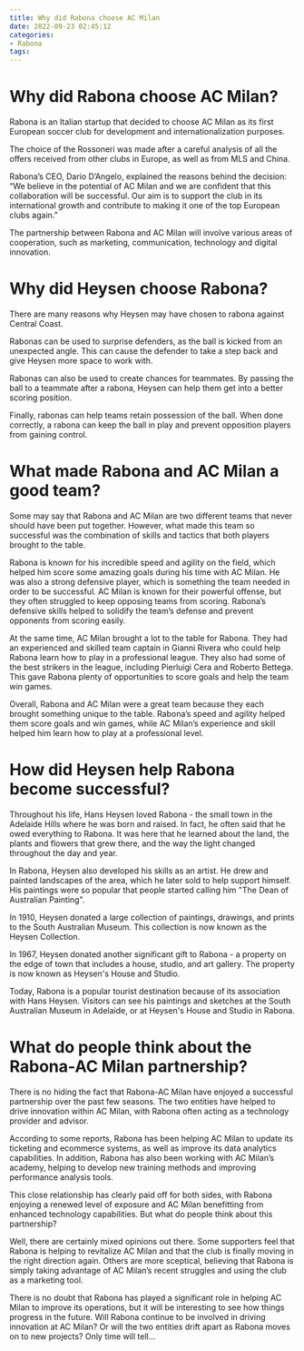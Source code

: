 ```yaml
---
title: Why did Rabona choose AC Milan 
date: 2022-09-23 02:45:12
categories:
- Rabona
tags:
---
```



#  Why did Rabona choose AC Milan? 
Rabona is an Italian startup that decided to choose AC Milan as its first European soccer club for development and internationalization purposes.

The choice of the Rossoneri was made after a careful analysis of all the offers received from other clubs in Europe, as well as from MLS and China.

Rabona’s CEO, Dario D’Angelo, explained the reasons behind the decision: “We believe in the potential of AC Milan and we are confident that this collaboration will be successful. Our aim is to support the club in its international growth and contribute to making it one of the top European clubs again.”

The partnership between Rabona and AC Milan will involve various areas of cooperation, such as marketing, communication, technology and digital innovation.

#  Why did Heysen choose Rabona? 

There are many reasons why Heysen may have chosen to rabona against Central Coast. 

Rabonas can be used to surprise defenders, as the ball is kicked from an unexpected angle. This can cause the defender to take a step back and give Heysen more space to work with.

Rabonas can also be used to create chances for teammates. By passing the ball to a teammate after a rabona, Heysen can help them get into a better scoring position.

Finally, rabonas can help teams retain possession of the ball. When done correctly, a rabona can keep the ball in play and prevent opposition players from gaining control.

#  What made Rabona and AC Milan a good team?

Some may say that Rabona and AC Milan are two different teams that never should have been put together. However, what made this team so successful was the combination of skills and tactics that both players brought to the table.

Rabona is known for his incredible speed and agility on the field, which helped him score some amazing goals during his time with AC Milan. He was also a strong defensive player, which is something the team needed in order to be successful. AC Milan is known for their powerful offense, but they often struggled to keep opposing teams from scoring. Rabona’s defensive skills helped to solidify the team’s defense and prevent opponents from scoring easily.

At the same time, AC Milan brought a lot to the table for Rabona. They had an experienced and skilled team captain in Gianni Rivera who could help Rabona learn how to play in a professional league. They also had some of the best strikers in the league, including Pierluigi Cera and Roberto Bettega. This gave Rabona plenty of opportunities to score goals and help the team win games.

Overall, Rabona and AC Milan were a great team because they each brought something unique to the table. Rabona’s speed and agility helped them score goals and win games, while AC Milan’s experience and skill helped him learn how to play at a professional level.

#  How did Heysen help Rabona become successful?

Throughout his life, Hans Heysen loved Rabona - the small town in the Adelaide Hills where he was born and raised. In fact, he often said that he owed everything to Rabona. It was here that he learned about the land, the plants and flowers that grew there, and the way the light changed throughout the day and year.

In Rabona, Heysen also developed his skills as an artist. He drew and painted landscapes of the area, which he later sold to help support himself. His paintings were so popular that people started calling him "The Dean of Australian Painting".

In 1910, Heysen donated a large collection of paintings, drawings, and prints to the South Australian Museum. This collection is now known as the Heysen Collection.

In 1967, Heysen donated another significant gift to Rabona - a property on the edge of town that includes a house, studio, and art gallery. The property is now known as Heysen's House and Studio.

Today, Rabona is a popular tourist destination because of its association with Hans Heysen. Visitors can see his paintings and sketches at the South Australian Museum in Adelaide, or at Heysen's House and Studio in Rabona.

#  What do people think about the Rabona-AC Milan partnership?

There is no hiding the fact that Rabona-AC Milan have enjoyed a successful partnership over the past few seasons. The two entities have helped to drive innovation within AC Milan, with Rabona often acting as a technology provider and advisor.

According to some reports, Rabona has been helping AC Milan to update its ticketing and ecommerce systems, as well as improve its data analytics capabilities. In addition, Rabona has also been working with AC Milan’s academy, helping to develop new training methods and improving performance analysis tools.

This close relationship has clearly paid off for both sides, with Rabona enjoying a renewed level of exposure and AC Milan benefitting from enhanced technology capabilities. But what do people think about this partnership?

Well, there are certainly mixed opinions out there. Some supporters feel that Rabona is helping to revitalize AC Milan and that the club is finally moving in the right direction again. Others are more sceptical, believing that Rabona is simply taking advantage of AC Milan’s recent struggles and using the club as a marketing tool.

There is no doubt that Rabona has played a significant role in helping AC Milan to improve its operations, but it will be interesting to see how things progress in the future. Will Rabona continue to be involved in driving innovation at AC Milan? Or will the two entities drift apart as Rabona moves on to new projects? Only time will tell…